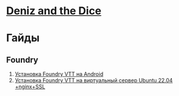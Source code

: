 # [Deniz and the Dice](https://www.youtube.com/@deniz_dice)

# Гайды

## Foundry

1. [Установка Foundry VTT на Android](guides/%5BFOUNDRY%5D%20Установка%20Foundry%20VTT%20на%20Android.md)
2. [Установка Foundry VTT на виртуальный сервер Ubuntu 22.04 +nginx+SSL](guides/%5BFOUNDRY%5D%20%D0%A3%D1%81%D1%82%D0%B0%D0%BD%D0%BE%D0%B2%D0%BA%D0%B0%20Foundry%20VTT%20%D0%BD%D0%B0%20%D0%B2%D0%B8%D1%80%D1%82%D1%83%D0%B0%D0%BB%D1%8C%D0%BD%D1%8B%D0%B9%20%D1%81%D0%B5%D1%80%D0%B2%D0%B5%D1%80%20Ubuntu%2022.04%20%2Bnginx%2BSSL.md)